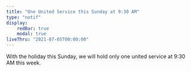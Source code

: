 ```yaml
---
title: "One United Service this Sunday at 9:30 AM"
type: "notif"
display:
    redBar: true
    modal: true
liveThru: "2021-07-05T00:00:00"
---
```


With the holiday this Sunday, we will hold only one united service at 9:30 AM this week.
